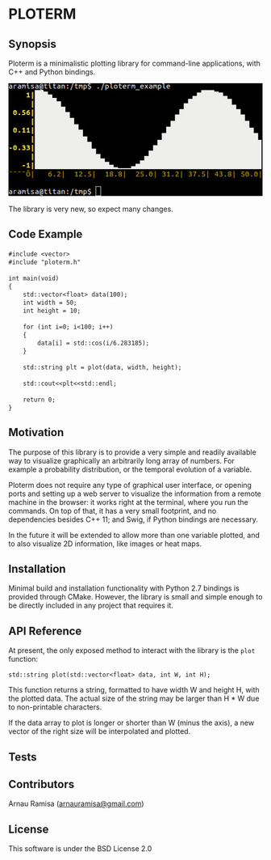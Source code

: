 # PLOTERM

## Synopsis

Ploterm is a minimalistic plotting library for command-line
applications, with C++ and Python bindings.

![██▇▄▁ Loading image ▁▃▅██](misc/ploterm.jpg "Ploterm in action.")

The library is very new, so expect many changes.

## Code Example

```
#include <vector>
#include "ploterm.h"

int main(void)
{
    std::vector<float> data(100);
    int width = 50;
    int height = 10;

    for (int i=0; i<100; i++)
    {
        data[i] = std::cos(i/6.283185);
    }

    std::string plt = plot(data, width, height);

    std::cout<<plt<<std::endl;

    return 0;
}
```

## Motivation

The purpose of this library is to provide a very simple and readily
available way to visualize graphically an arbitrarily long array of
numbers. For example a probability distribution, or the temporal
evolution of a variable.

Ploterm does not require any type of graphical user interface, or
opening ports and setting up a web server to visualize the information
from a remote machine in the browser: it works right at the terminal,
where you run the commands. On top of that, it has a very small
footprint, and no dependencies besides C++ 11; and Swig, if Python
bindings are necessary.

In the future it will be extended to allow more than one variable
plotted, and to also visualize 2D information, like images or heat
maps.

## Installation

Minimal build and installation functionality with Python 2.7 bindings
is provided through CMake. However, the library is small and simple
enough to be directly included in any project that requires it.

## API Reference

At present, the only exposed method to interact with the library is
the ```plot``` function:

```
std::string plot(std::vector<float> data, int W, int H);
```

This function returns a string, formatted to have width W and height
H, with the plotted data. The actual size of the string may be larger
than H * W due to non-printable characters.

If the data array to plot is longer or shorter than W (minus the
axis), a new vector of the right size will be interpolated and
plotted.

## Tests

## Contributors

Arnau Ramisa (arnauramisa@gmail.com)

## License

This software is under the BSD License 2.0